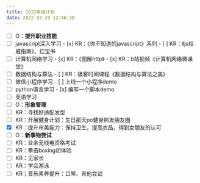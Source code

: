 ```yaml
---
title: 2022年度计划
date: 2022-03-28 12:46:38
---
```


- [ ]  O：**提升职业技能**
  - [ ]  javascript深入学习
    - [x]  KR：《你不知道的javascript》系列
    - [ ]  KR：《js权威指南》、红宝书
  - [ ]  计算机网络学习
    - [x]  KR：《图解http》
    <!-- - [ ]  KR：小林总结的图解计算机网络 -->
    - [x]  KR：b站视频《计算机网络微课堂》
    <!-- - [ ]  KR：极客时间视频《趣谈网络协议》 -->
    <!-- - [ ]  KR：Wireshark熟练使用 -->
  - [ ]  数据结构与算法
    <!-- - [ ]  KR：b站视频《浙江大学-数据结构》 -->
    - [ ]  KR：极客时间课程《数据结构与算法之美》
    <!-- - [ ]  KR：极客时间课程《算法面试通关40讲》 -->
    <!-- - [ ]  KR：labuladong算法小抄 -->
  - [ ]  微信小程序学习
    - [ ]  上线一个小程序demo
  - [ ]  python语言学习
    - [x]  编写一个脚本demo
  - [ ]  英语学习
- [ ]  O：**形象管理**
  - [ ]  KR：寻找好适配发型
  - [ ]  KR：开展健身计划：生日那天po健身照发朋友圈
  - [x]  KR：提升审美能力：保持卫生，提高衣品，得到女朋友的认可
- [ ]  O：**新事物尝试**
  - [ ]  KR：业余无线电资格考试
  - [ ]  KR：拳击boxing初体验
  - [ ]  KR：见家长
  - [ ]  KR：学会游泳
  - [ ]  KR；音乐素养提升：口琴、吉他尝试